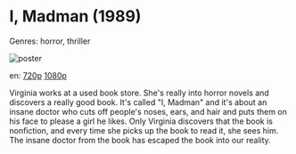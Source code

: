 # I, Madman (1989)

Genres: horror, thriller

![poster](http://image.tmdb.org/t/p/w500/irq30pWpjpETuY77NUtXLnkkemp.jpg)

en:
  [720p](magnet:?xt=urn:btih:5AA4D290682C32E1BC098AE5833088B2BF9A35BF&tr=udp://glotorrents.pw:6969/announce&tr=udp://tracker.opentrackr.org:1337/announce&tr=udp://torrent.gresille.org:80/announce&tr=udp://tracker.openbittorrent.com:80&tr=udp://tracker.coppersurfer.tk:6969&tr=udp://tracker.leechers-paradise.org:6969&tr=udp://p4p.arenabg.ch:1337&tr=udp://tracker.internetwarriors.net:1337)
  [1080p](magnet:?xt=urn:btih:45F9197ABDEF0E13F1CA8A7F03B8229F934AD8E7&tr=udp://glotorrents.pw:6969/announce&tr=udp://tracker.opentrackr.org:1337/announce&tr=udp://torrent.gresille.org:80/announce&tr=udp://tracker.openbittorrent.com:80&tr=udp://tracker.coppersurfer.tk:6969&tr=udp://tracker.leechers-paradise.org:6969&tr=udp://p4p.arenabg.ch:1337&tr=udp://tracker.internetwarriors.net:1337)
  


Virginia works at a used book store. She's really into horror novels and discovers a really good book. It's called "I, Madman" and it's about an insane doctor who cuts off people's noses, ears, and hair and puts them on his face to please a girl he likes. Only Virginia discovers that the book is nonfiction, and every time she picks up the book to read it, she sees him. The insane doctor from the book has escaped the book into our reality.